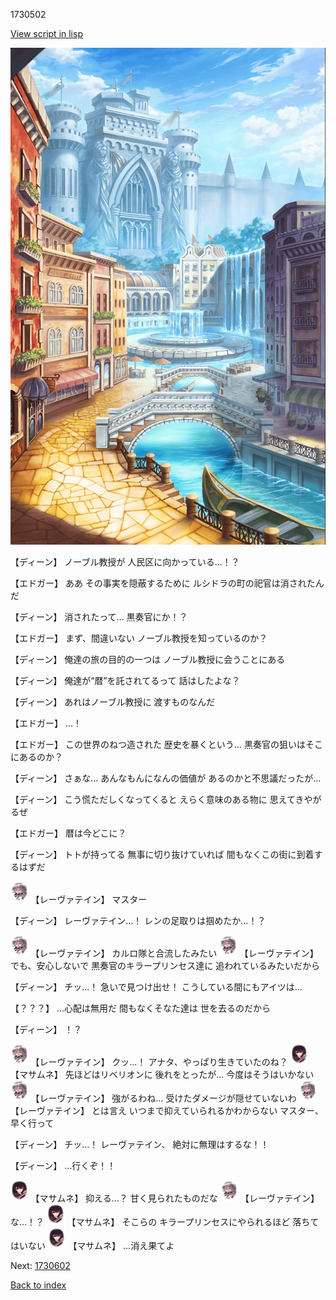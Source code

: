 1730502

[View script in lisp](../scripts/1730502.txt)

![006_town.png](../images/backgrounds/006_town.png)

【ディーン】
ノーブル教授が
人民区に向かっている…！？

【エドガー】
ああ
その事実を隠蔽するために
ルシドラの町の祀官は消されたんだ

【ディーン】
消されたって…
黒奏官にか！？

【エドガー】
まず、間違いない
ノーブル教授を知っているのか？

【ディーン】
俺達の旅の目的の一つは
ノーブル教授に会うことにある

【ディーン】
俺達が“暦”を託されてるって
話はしたよな？

【ディーン】
あれはノーブル教授に
渡すものなんだ

【エドガー】
…！

【エドガー】
この世界のねつ造された
歴史を暴くという…
黒奏官の狙いはそこにあるのか？

【ディーン】
さぁな…
あんなもんになんの価値が
あるのかと不思議だったが…

【ディーン】
こう慌ただしくなってくると
えらく意味のある物に
思えてきやがるぜ

【エドガー】
暦は今どこに？

【ディーン】
トトが持ってる
無事に切り抜けていれば
間もなくこの街に到着するはずだ

<img src="../images/units/100221.png" alt="100221.png" height="34"/>
【レーヴァテイン】
マスター

【ディーン】
レーヴァテイン…！
レンの足取りは掴めたか…！？

<img src="../images/units/100221.png" alt="100221.png" height="34"/>
【レーヴァテイン】
カルロ隊と合流したみたい

<img src="../images/units/100221.png" alt="100221.png" height="34"/>
【レーヴァテイン】
でも、安心しないで
黒奏官のキラープリンセス達に
追われているみたいだから

【ディーン】
チッ…！
急いで見つけ出せ！
こうしている間にもアイツは…

【？？？】
…心配は無用だ
間もなくそなた達は
世を去るのだから

【ディーン】
！？

<img src="../images/units/100221.png" alt="100221.png" height="34"/>
【レーヴァテイン】
クッ…！
アナタ、やっぱり生きていたのね？

<img src="../images/units/100161.png" alt="100161.png" height="34"/>
【マサムネ】
先ほどはリベリオンに
後れをとったが…
今度はそうはいかない

<img src="../images/units/100221.png" alt="100221.png" height="34"/>
【レーヴァテイン】
強がるわね…
受けたダメージが隠せていないわ

<img src="../images/units/100221.png" alt="100221.png" height="34"/>
【レーヴァテイン】
とは言え
いつまで抑えていられるかわからない
マスター、早く行って

【ディーン】
チッ…！
レーヴァテイン、
絶対に無理はするな！！

【ディーン】
…行くぞ！！

<img src="../images/units/100161.png" alt="100161.png" height="34"/>
【マサムネ】
抑える…？
甘く見られたものだな

<img src="../images/units/100221.png" alt="100221.png" height="34"/>
【レーヴァテイン】
な…！？

<img src="../images/units/100161.png" alt="100161.png" height="34"/>
【マサムネ】
そこらの
キラープリンセスにやられるほど
落ちてはいない

<img src="../images/units/100161.png" alt="100161.png" height="34"/>
【マサムネ】
…消え果てよ

Next: [1730602](1730602.md)

[Back to index](index.md)
